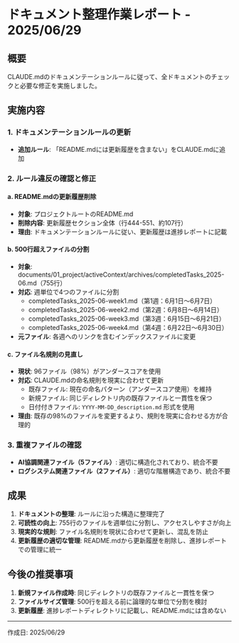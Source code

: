 # ドキュメント整理作業レポート - 2025/06/29

## 概要
CLAUDE.mdのドキュメンテーションルールに従って、全ドキュメントのチェックと必要な修正を実施しました。

## 実施内容

### 1. ドキュメンテーションルールの更新
- **追加ルール**: 「README.mdには更新履歴を含まない」をCLAUDE.mdに追加

### 2. ルール違反の確認と修正

#### a. README.mdの更新履歴削除
- **対象**: プロジェクトルートのREADME.md
- **削除内容**: 更新履歴セクション全体（行444-551、約107行）
- **理由**: ドキュメンテーションルールに従い、更新履歴は進捗レポートに記載

#### b. 500行超えファイルの分割
- **対象**: documents/01_project/activeContext/archives/completedTasks_2025-06.md（755行）
- **対応**: 週単位で4つのファイルに分割
  - completedTasks_2025-06-week1.md（第1週：6月1日〜6月7日）
  - completedTasks_2025-06-week2.md（第2週：6月8日〜6月14日）
  - completedTasks_2025-06-week3.md（第3週：6月15日〜6月21日）
  - completedTasks_2025-06-week4.md（第4週：6月22日〜6月30日）
- **元ファイル**: 各週へのリンクを含むインデックスファイルに変更

#### c. ファイル名規則の見直し
- **現状**: 96ファイル（98%）がアンダースコアを使用
- **対応**: CLAUDE.mdの命名規則を現実に合わせて更新
  - 既存ファイル: 現在の命名パターン（アンダースコア使用）を維持
  - 新規ファイル: 同じディレクトリ内の既存ファイルと一貫性を保つ
  - 日付付きファイル: `YYYY-MM-DD_description.md` 形式を使用
- **理由**: 既存の98%のファイルを変更するより、規則を現実に合わせる方が合理的

### 3. 重複ファイルの確認
- **AI協調関連ファイル（5ファイル）**: 適切に構造化されており、統合不要
- **ログシステム関連ファイル（2ファイル）**: 適切な階層構造であり、統合不要

## 成果

1. **ドキュメントの整理**: ルールに沿った構造に整理完了
2. **可読性の向上**: 755行のファイルを週単位に分割し、アクセスしやすさが向上
3. **現実的な規則**: ファイル名規則を現状に合わせて更新し、混乱を防止
4. **更新履歴の適切な管理**: README.mdから更新履歴を削除し、進捗レポートでの管理に統一

## 今後の推奨事項

1. **新規ファイル作成時**: 同じディレクトリの既存ファイルと一貫性を保つ
2. **ファイルサイズ管理**: 500行を超える前に論理的な単位で分割を検討
3. **更新履歴**: 進捗レポートディレクトリに記載し、README.mdには含めない

---
作成日: 2025/06/29